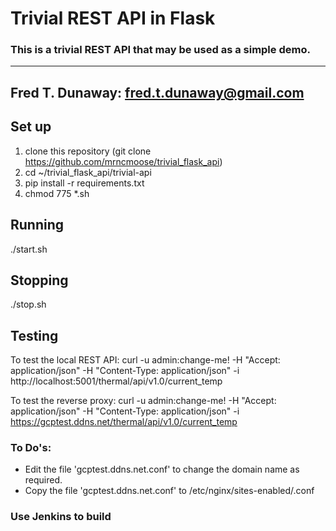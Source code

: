 # Trivial REST API in Flask

### This is a trivial REST API that may be used as a simple demo.
---
Fred T. Dunaway:  fred.t.dunaway@gmail.com
---

## Set up
1. clone this repository (git clone https://github.com/mrncmoose/trivial_flask_api)
1. cd ~/trivial_flask_api/trivial-api
1. pip install -r requirements.txt
1. chmod 775 *.sh

## Running
./start.sh

## Stopping
./stop.sh

## Testing
To test the local REST API:
curl -u admin:change-me! -H "Accept: application/json" -H "Content-Type: application/json" -i http://localhost:5001/thermal/api/v1.0/current_temp

To test the reverse proxy:
curl -u admin:change-me! -H "Accept: application/json" -H "Content-Type: application/json" -i https://gcptest.ddns.net/thermal/api/v1.0/current_temp

### To Do's:
* Edit the file 'gcptest.ddns.net.conf' to change the domain name as required.
* Copy the file 'gcptest.ddns.net.conf' to /etc/nginx/sites-enabled/<your domain name here>.conf

### Use Jenkins to build